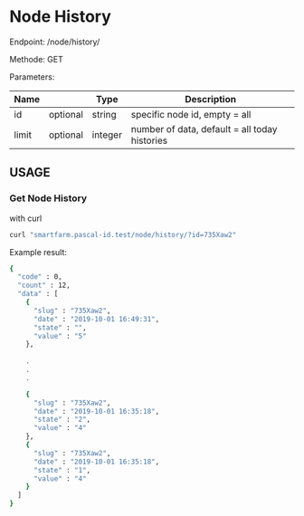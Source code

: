 # Node History


Endpoint: /node/history/

Methode: GET

Parameters:

| Name  |   | Type  |  Description |
|---|---|---|---|
| id | optional | string  | specific node id, empty = all |
| limit | optional | integer  | number of data, default = all today histories |


## USAGE


### Get Node History

with curl


```bash
curl "smartfarm.pascal-id.test/node/history/?id=735Xaw2"

```

Example result:

```bash
{
  "code" : 0,
  "count" : 12,
  "data" : [
    {
      "slug" : "735Xaw2",
      "date" : "2019-10-01 16:49:31",
      "state" : "",
      "value" : "5"
    },
    
    .
    .
    .

    {
      "slug" : "735Xaw2",
      "date" : "2019-10-01 16:35:18",
      "state" : "2",
      "value" : "4"
    },
    {
      "slug" : "735Xaw2",
      "date" : "2019-10-01 16:35:18",
      "state" : "1",
      "value" : "4"
    }
  ]
}
```
